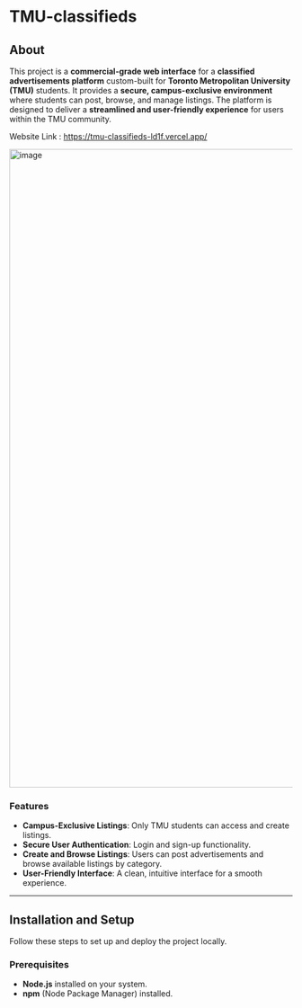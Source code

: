 # TMU-classifieds

## About

This project is a **commercial-grade web interface** for a **classified advertisements platform** custom-built for **Toronto Metropolitan University (TMU)** students. It provides a **secure, campus-exclusive environment** where students can post, browse, and manage listings. The platform is designed to deliver a **streamlined and user-friendly experience** for users within the TMU community.

Website Link : https://tmu-classifieds-ld1f.vercel.app/

<img width="1136" alt="image" src="https://github.com/user-attachments/assets/a0b70219-9a66-4726-b606-53d1903a8461" />

### Features
- **Campus-Exclusive Listings**: Only TMU students can access and create listings.
- **Secure User Authentication**: Login and sign-up functionality.
- **Create and Browse Listings**: Users can post advertisements and browse available listings by category.
- **User-Friendly Interface**: A clean, intuitive interface for a smooth experience.

---

## Installation and Setup

Follow these steps to set up and deploy the project locally.

### Prerequisites

- **Node.js** installed on your system.
- **npm** (Node Package Manager) installed.






        
